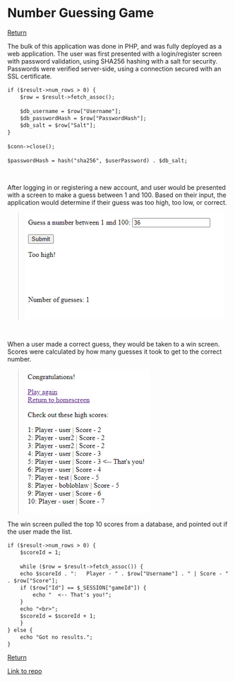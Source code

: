 # Number Guessing Game

[Return](https://seanafoster.github.io/index)

The bulk of this application was done in PHP, and was fully deployed as a web application. The user was first presented with a login/register screen with password validation, using SHA256 hashing with a salt for security. Passwords were verified server-side, using a connection secured with an SSL certificate. 

```
if ($result->num_rows > 0) {
    $row = $result->fetch_assoc();

    $db_username = $row["Username"];
    $db_passwordHash = $row["PasswordHash"];
    $db_salt = $row["Salt"];
}

$conn->close();

$passwordHash = hash("sha256", $userPassword) . $db_salt;
```
<br>

After logging in or registering a new account, and user would be presented with a screen to make a guess between 1 and 100. Based on their input, the application would determine if their guess was too high, too low, or correct.

>![Guessing game snapshot](/docs/assets/guessing-game-1.png)

<br>

When a user made a correct guess, they would be taken to a win screen. Scores were calculated by how many guesses it took to get to the correct number.

>![Guessing game win screen snapshot](/docs/assets/guessing-game-2.png)

The win screen pulled the top 10 scores from a database, and pointed out if the user made the list.

```
if ($result->num_rows > 0) {
    $scoreId = 1;

    while ($row = $result->fetch_assoc()) {
    echo $scoreId . ":   Player - " . $row["Username"] . " | Score - " . $row["Score"];
    if ($row["Id"] == $_SESSION["gameId"]) {
        echo "  <-- That's you!";
    }
    echo "<br>";
    $scoreId = $scoreId + 1;
    }
} else {
    echo "Got no results.";
}
```

[Return](https://seanafoster.github.io/index)

[Link to repo](https://github.com/seanafoster/number-guessing-game)